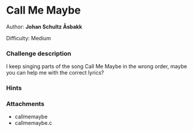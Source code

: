 # Call Me Maybe 

Author: **Johan Schultz Åsbakk**

Difficulty: Medium

### Challenge description

I keep singing parts of the song Call Me Maybe in the wrong order, maybe you can help me with the correct lyrics?

### Hints

### Attachments
- callmemaybe
- callmemaybe.c
